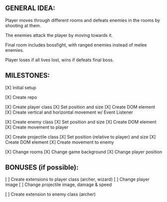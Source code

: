 ## GENERAL IDEA:

Player moves through different rooms and defeats enemies in the rooms by shooting at them. 

The enemies attack the player by moving towards it.

Final room includes bossfight, with ranged enemies instead of melee enemies.

Player loses if all lives lost, wins if defeats final boss.

## MILESTONES:

[X] Initial setup

[X] Create repo

[X] Create player class
    [X] Set position and size
    [X] Create DOM element
    [X] Create vertical and horizontal movement w/ Event Listener

[X] Create enemy class
    [X] Set position and size
    [X] Create DOM element
    [X] Create movement to player

[X] Create projectile class
    [X] Set position (relative to player) and size
    [X] Create DOM element
    [X] Create movement to enemy

[X] Change rooms
    [X] Change game background
    [X] Change player position

## BONUSES (if possible):

[ ] Create extensions to player class (archer, wizard)
    [ ] Change player image
    [ ] Change projectile image, damage & speed

[ ] Create extension to enemy class (archer)

